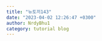 ```yaml
---
title: "뉴토끼143"
date: "2023-04-02 12:26:47 +0300"
author: NrdyBhu1
category: tutorial blog
---
```

